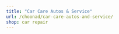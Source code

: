 ```yaml
---
title: "Car Care Autos & Service"
url: /choonad/car-care-autos-and-service/
shop: car repair
---
```

